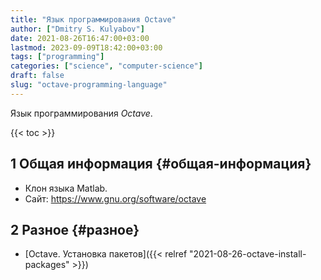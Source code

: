 ```yaml
---
title: "Язык программирования Octave"
author: ["Dmitry S. Kulyabov"]
date: 2021-08-26T16:47:00+03:00
lastmod: 2023-09-09T18:42:00+03:00
tags: ["programming"]
categories: ["science", "computer-science"]
draft: false
slug: "octave-programming-language"
---
```


Язык программирования _Octave_.

<!--more-->

{{< toc >}}


## <span class="section-num">1</span> Общая информация {#общая-информация}

-   Клон языка Matlab.
-   Сайт: <https://www.gnu.org/software/octave>


## <span class="section-num">2</span> Разное {#разное}

-   [Octave. Установка пакетов]({{< relref "2021-08-26-octave-install-packages" >}})
